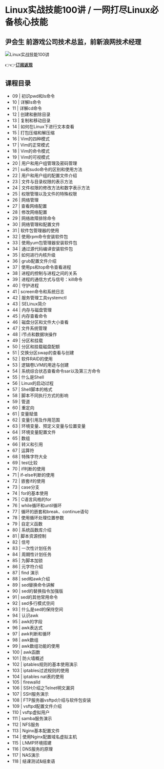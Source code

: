 Linux实战技能100讲 / 一网打尽Linux必备核心技能
===============================

尹会生 **前游戏公司技术总监，前新浪网技术经理**
--------------------------

![Linux实战技能100讲](https://www.geekgay.com/storage/geek/geek_7b16d2720c6d1537264a26652263447d.jpg)  
  
👉👉[**订阅返现**](https://time.geekbang.org/course/intro/100029601?code=ixNDUyPqcAhdKEmDFD4SZRZ3RUtUijzFXHSdZd9x9Vo%3D "Linux实战技能100讲")  
  
课程目录
----

  
  
- 09 | 初识pwd和ls命令
- 10 | 详解ls命令
- 11 | 详解cd命令
- 12 | 创建和删除目录
- 13 | 复制和移动目录
- 14 | 如何在Linux下进行文本查看
- 15 | 打包压缩和解压缩
- 16 | Vim的四种模式
- 17 | Vim的正常模式
- 18 | Vim的命令模式
- 19 | Vim的可视模式
- 20 | 用户和用户组管理及密码管理
- 21 | su和sudo命令的区别和使用方法
- 22 | 用户和用户组的配置文件介绍
- 23 | 文件与目录权限的表示方法
- 24 | 文件权限的修改方法和数字表示方法
- 25 | 权限管理以及文件的特殊权限
- 26 | 网络管理
- 27 | 查看网络配置
- 28 | 修改网络配置
- 29 | 网络故障排除命令
- 30 | 网络管理和配置文件
- 31 | 软件包管理器的使用
- 32 | 使用rpm命令安装软件包
- 33 | 使用yum包管理器安装软件包
- 34 | 通过源代码编译安装软件包
- 35 | 如何进行内核升级
- 36 | grub配置文件介绍
- 37 | 使用ps和top命令查看进程
- 38 | 进程的控制与进程之间的关系
- 39 | 进程的通信方式与信号：kill命令
- 40 | 守护进程
- 41 | screen命令和系统日志
- 42 | 服务管理工具systemctl
- 43 | SELinux简介
- 44 | 内存与磁盘管理
- 45 | 内存查看命令
- 46 | 磁盘分区和文件大小查看
- 47 | 文件系统管理
- 48 | i节点和数据块操作
- 49 | 分区和挂载
- 50 | 分区和挂载磁盘配额
- 51 | 交换分区swap的查看与创建
- 52 | 软件RAID的使用
- 53 | 逻辑卷LVM的用途与创建
- 54 | 系统综合状态查看命令sar以及第三方命令
- 55 | 什么是Shell
- 56 | Linux的启动过程
- 57 | Shell脚本的格式
- 58 | 脚本不同执行方式的影响
- 59 | 管道
- 60 | 重定向
- 61 | 变量赋值
- 62 | 变量引用及作用范围
- 63 | 环境变量、预定义变量与位置变量
- 64 | 环境变量配置文件
- 65 | 数组
- 66 | 转义和引用
- 67 | 运算符
- 68 | 特殊字符大全
- 69 | test比较
- 70 | if判断的使用
- 71 | if-else判断的使用
- 72 | 嵌套if的使用
- 73 | case分支
- 74 | for的基本使用
- 75 | C语言风格的for
- 76 | while循环和until循环
- 77 | 循环的嵌套和break、continue语句
- 78 | 使用循环处理位置参数
- 79 | 自定义函数
- 80 | 系统函数库介绍
- 81 | 脚本资源控制
- 82 | 信号
- 83 | 一次性计划任务
- 84 | 周期性计划任务
- 85 | 为脚本加锁
- 86 | 元字符介绍
- 87 | find 演示
- 88 | sed和awk介绍
- 89 | sed替换命令讲解
- 90 | sed的替换指令加强版
- 91 | sed的其他常用命令
- 92 | sed多行模式空间
- 93 | 什么是sed的保持空间
- 94 | 认识awk
- 95 | awk的字段
- 96 | awk表达式
- 97 | awk判断和循环
- 98 | awk数组
- 99 | awk数组功能的使用
- 100 | awk函数
- 101 | 防火墙概述
- 102 | iptables规则的基本使用演示
- 103 | iptables过滤规则的使用
- 104 | iptables nat表的使用
- 105 | firewalld
- 106 | SSH介绍之Telnet明文漏洞
- 107 | SSH服务演示
- 108 | FTP服务器vsftpd介绍与软件包安装
- 109 | vsftpd配置文件介绍
- 110 | vsftp虚拟用户
- 111 | samba服务演示
- 112 | NFS服务
- 113 | Nginx基本配置文件
- 114 | 使用Nginx配置域名虚拟主机
- 115 | LNMP环境搭建
- 116 | DNS服务的原理
- 117 | NAS演示
- 118 | 结课测试&amp;结束语